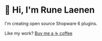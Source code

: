# 👋 Hi, I'm Rune Laenen

I'm creating open source Shopware 6 plugins.

Like my work? [Buy me a ☕️ coffee](https://www.buymeacoffee.com/runelaenen)
